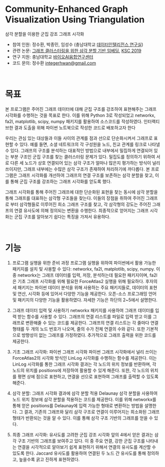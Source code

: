# Community-Enhanced Graph Visualization Using Triangulation

삼각 분할을 이용한 군집 강조 그래프 시각화

*   참여 인원: 정수환, 박종민, 임성수 (충남대학교 [데이터인텔리전스 연구실](https://www.cnudi.com/))
*   관련 논문: [그래프 클러스터링을 위한 삼각 분할 기반 임베딩](https://www.dbpia.co.kr/journal/articleDetail?nodeId=NODE09301897), [KSC 2019](https://www.kiise.or.kr/conference/main/index.do?CC=KSC&CS=2019)
*   연구 지원: 충남대학교 [바이오AI융합연구센터](https://bioai.cnu.ac.kr/*bioairc*/index.do)
*   코드 문의: 정수환 integerhwan@gmail.com

<br>

# 목표

본 프로그램은 주어진 그래프 데이터에 대해 군집 구조를 강조하여 표현해주는 그래프 시각화를 수행하는 것을 목표로 한다. 이를 위해 Python 3로 작성되었고 networkx, fa2l, matplotlib, scipy, numpy 패키지를 활용하여 소스코드를 작성하였다. 인터랙티브한 결과 도출을 위해 파이썬 노트북으로 작성한 코드로 배포하고자 한다

우리는 관심 있는 대상들과 이들 사이의 관계를 점과 선으로 단순화시켜서 그래프로 표현할 수 있다. 예를 들면, 소셜 네트워크의 각 구성원을 노드, 친교 관계를 링크로 나타낼 수 있다. 그래프의 구조를 분석하는 대표적인 방법으로 내부에서 밀집하게 연결되어 있는 부분 구조인 군집 구조를 찾는 클러스터링 문제가 있다. 밀집도를 정의하기 위하여 서로 다른 세 노드가 상호 연결되어 있는 삼각 구조가 얼마나 많은지 평가하는 방식이 널리 쓰이지만, 그래프 내부에는 수많은 삼각 구조가 존재하여 처리하기에 까다롭다. 본 프로그램은 그래프 시각화를 개선하여 그래프의 연결 구조를 보존하는 삼각 분할을 찾고, 이를 통해 군집 구조를 강조하는 그래프 시각화를 얻도록 했다.

그래프 시각화를 통해 주어진 그래프에 대한 단순화된 표현을 찾는 동시에 삼각 분할을 통해 그래프를 대표하는 삼각형 구조들을 찾는다. 이들의 장점을 취하여 주어진 그래프로 부터 삼각형들로 이루어진 희소 그래프 구조를 찾고, 각 삼각형의 강도는 주어진 그래프의 연결 유사도에 의해 정의되는 변환을 수행한다. 최종적으로 얻어지는 그래프 시각화는 군집 구조를 알아보기 쉽다는 특징을 가져서 유용하다.

<br>

# 기능

1. 프로그램 실행을 위한 준비 과정
프로그램 실행을 위하여 파이썬에서 활용 가능한 패키지를 설치 및 사용할 수 있다: networkx, fa2l, matplotlib, scipy, numpy. 이 중 networkx는 그래프 데이터를 입력, 저장, 분석하는데 필요한 패키지이며, fa2l은 기초 그래프 시각화를 위해 필요한 ForceAtlas2 실행을 위해 필요하다. 후자의 세 패키지는 파이썬 데이터 분석을 위해 사용하는 주요 패키지들로, 데이터의 표현 및 연산, 시각화 등에 있어서 다양한 기능을 제공한다. 오픈-소스 프로그래밍 언어 및 패키지의 다양한 기능을 활용하였다. 자세한 기능은 하단의 2~5에서 설명한다.

2. 그래프 데이터 입력 및 사용하기
networkx 패키지를 사용하여 그래프 데이터를 입력 받는 함수를 사용할 수 있다. 그래프의 연결 리스트를 파일로 입력 받고 이를 그래프로 변환해줄 수 있는 코드를 제공한다. 그래프의 연결 리스트는 각 줄마다 연결 형태를 두 개의 노드 번호가 나오며, 줄의 수가 전체 연결의 수와 같다. 또한 기본적으로 방향성이 없는 그래프를 가정하였다. 추가적으로 그래프 출력을 위한 코드를 제공한다.

3. 기초 그래프 시각화: 파이썬 그래프 시각화
파이썬 그래프 시각화에서 널리 쓰이는 ForceAtlas2의 시각화 방식인 LinLog 시각화를 수행하는 함수를 제공한다. 이는 LinLog 시각화를 통한 그래프 시각화 결과는 각 노드의 위치 정보를 반환하며, 각 노드의 위치를 positions에 저장하여 활용할 수 있게 해준다. 또한, 각 노드의 위치를 평면 상에 점으로 표현하고, 연결을 선으로 표현하여 그래프를 출력할 수 있도록 해준다.

4. 삼각 분할: 그래프 시각화 결과에 삼각 분할 적용
Delaunay 삼각 분할을 사용하여 노드 위치 정보에 삼각 분할을 적용하는 코드를 제공한다. 이를 위해 networkx를 통해 얻은 positions를 Delaunay에 입력 가능한 형태로 변환하는 방법을 설명한다. 그 결과, 기존의 그래프와 달리 삼각 구조로 연결이 이루어지는 희소화된 그래프 형태가 반환되는 것을 알 수 있다. 이를 통해 삼각 구조 기반의 그래프를 얻을 수 있다.

5. 최종 그래프 시각화: 유사도를 고려한 군집 강조 시각화
앞의 4에서 얻은 결과는 삼각 구조 기반의 그래프를 보여주고 있다. 이 중 주요 연결, 강한 군집 구조를 나타내는 연결을 시각적으로 알아보기 쉽게 표현하기 위해서 연결의 유사도를 계산할 수 있도록 한다. Jaccard 유사도를 활용하여 연결된 두 노드 간 유사도를 통해 정의하고, 높을수록 굵고 진하게 표현하였다.
